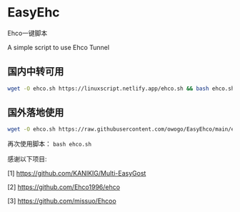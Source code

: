 # EasyEhc
Ehco一键脚本

A simple script to use Ehco Tunnel
## 国内中转可用
```bash
wget -O ehco.sh https://linuxscript.netlify.app/ehco.sh && bash ehco.sh
```
## 国外落地使用
```bash
wget -O ehco.sh https://raw.githubusercontent.com/owogo/EasyEhco/main/ehco.sh && bash ehco.sh
```
再次使用脚本： ```bash ehco.sh```

感谢以下项目:

[1] https://github.com/KANIKIG/Multi-EasyGost

[2] https://github.com/Ehco1996/ehco

[3] https://github.com/missuo/Ehcoo
